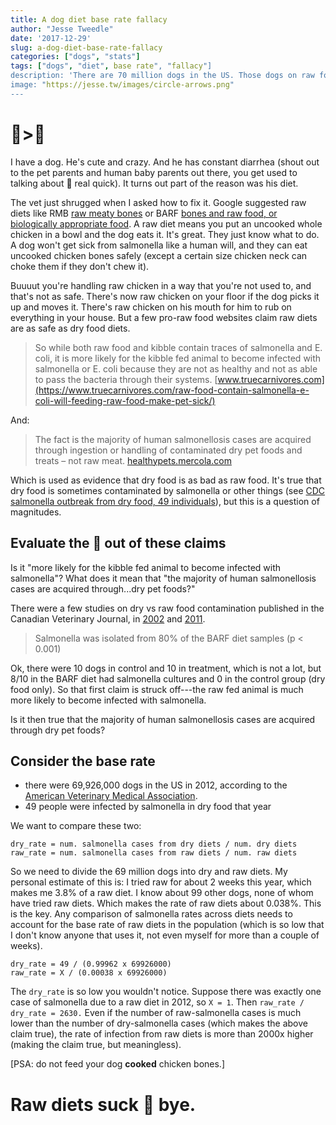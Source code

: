 ```yaml
---
title: A dog diet base rate fallacy
author: "Jesse Tweedle"
date: '2017-12-29'
slug: a-dog-diet-base-rate-fallacy
categories: ["dogs", "stats"]
tags: ["dogs", "diet", base rate", "fallacy"]
description: 'There are 70 million dogs in the US. Those dogs on raw food diets are much more likely to cause salmonella infections in humans than on dry (kibble) food diets.'
image: "https://jesse.tw/images/circle-arrows.png"
---
```


# :dog:>:poop:

I have a dog. He's cute and crazy. And he has constant diarrhea (shout out to the pet parents and human baby parents out there, you get used to talking about :poop: real quick). It turns out part of the reason was his diet.

The vet just shrugged when I asked how to fix it. Google suggested raw diets like RMB [raw meaty bones](http://www.rawmeatybones.com/petowners/feedyourdogrmb.php) or BARF [bones and raw food, or biologically appropriate food](http://www.barfworld.com/). A raw diet means you put an uncooked whole chicken in a bowl and the dog eats it. It's great. They just know what to do. A dog won't get sick from salmonella like a human will, and they can eat uncooked chicken bones safely (except a certain size chicken neck can choke them if they don't chew it).

Buuuut you're handling raw chicken in a way that you're not used to, and that's not as safe. There's now raw chicken on your floor if the dog picks it up and moves it. There's raw chicken on his mouth for him to rub on everything in your house. But a few pro-raw food websites claim raw diets are as safe as dry food diets.

> So while both raw food and kibble contain traces of salmonella and E. coli, it is more likely for the kibble fed animal to become infected with salmonella or E. coli because they are not as healthy and not as able to pass the bacteria through their systems. [www.truecarnivores.com](https://www.truecarnivores.com/raw-food-contain-salmonella-e-coli-will-feeding-raw-food-make-pet-sick/)

And:

> The fact is the majority of human salmonellosis cases are acquired through ingestion or handling of contaminated dry pet foods and treats – not raw meat. [healthypets.mercola.com](https://healthypets.mercola.com/sites/healthypets/archive/2013/04/08/raw-food-diet-part-2.aspx)

Which is used as evidence that dry food is as bad as raw food. It's true that dry food is sometimes contaminated by salmonella or other things (see [CDC salmonella outbreak from dry food, 49 individuals](https://www.cdc.gov/salmonella/dog-food-05-12/)), but this is a question of magnitudes.

## Evaluate the :poop: out of these claims

Is it "more likely for the kibble fed animal to become infected with salmonella"? What does it mean that "the majority of human salmonellosis cases are acquired through...dry pet foods?"

There were a few studies on dry vs raw food contamination published in the Canadian Veterinary Journal, in [2002](https://www.ncbi.nlm.nih.gov/pmc/articles/PMC339295/) and [2011](https://www.ncbi.nlm.nih.gov/pmc/articles/PMC3003575/). 

> Salmonella was isolated from 80% of the BARF diet samples (p < 0.001)

Ok, there were 10 dogs in control and 10 in treatment, which is not a lot, but 8/10 in the BARF diet had salmonella cultures and 0 in the control group (dry food only). So that first claim is struck off---the raw fed animal is much more likely to become infected with salmonella.

Is it then true that the majority of human salmonellosis cases are acquired through dry pet foods? 

## Consider the base rate

* there were 69,926,000 dogs in the US in 2012, according to the [American Veterinary Medical Association](https://www.avma.org/KB/Resources/Statistics/Pages/Market-research-statistics-US-pet-ownership.aspx). 
* 49 people were infected by salmonella in dry food that year

We want to compare these two:

```
dry_rate = num. salmonella cases from dry diets / num. dry diets
raw_rate = num. salmonella cases from raw diets / num. raw diets
```

So we need to divide the 69 million dogs into dry and raw diets. My personal estimate of this is: I tried raw for about 2 weeks this year, which makes me 3.8% of a raw diet. I know about 99 other dogs, none of whom have tried raw diets. Which makes the rate of raw diets about 0.038%. This is the key. Any comparison of salmonella rates across diets needs to account for the base rate of raw diets in the population (which is so low that I don't know anyone that uses it, not even myself for more than a couple of weeks). 

```
dry_rate = 49 / (0.99962 x 69926000)
raw_rate = X / (0.00038 x 69926000)
```

The `dry_rate` is so low you wouldn't notice. Suppose there was exactly one case of salmonella due to a raw diet in 2012, so `X = 1`. Then `raw_rate / dry_rate = 2630.` Even if the number of raw-salmonella cases is much lower than the number of dry-salmonella cases (which makes the above claim true), the rate of infection from raw diets is more than 2000x higher (making the claim true, but meaningless).

[PSA: do not feed your dog **cooked** chicken bones.]

# Raw diets suck :poop: bye.

